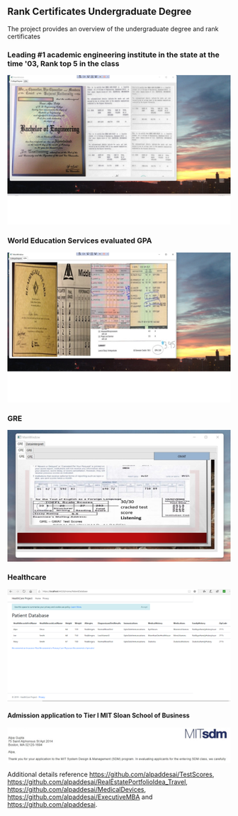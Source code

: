 ## Rank Certificates Undergraduate Degree

The project provides an overview of the undergraduate degree and rank certificates

### Leading #1 academic engineering institute in the state at the time '03, Rank top 5 in the class
![image](BachelorEngineering.jpg)

### World Education Services evaluated GPA
![image](GPA.jpg)

### GRE 
![image](GRE_Exam.jpg)

### Healthcare
![image](PatientDatabaseInformation.png)

#### Admission application to Tier I MIT Sloan School of Business
![image](SDM_Application_MIT.jpg)

Additional details reference https://github.com/alpaddesai/TestScores, https://github.com/alpaddesai/RealEstatePortfolioIdea_Travel,  https://github.com/alpaddesai/MedicalDevices, https://github.com/alpaddesai/ExecutiveMBA and  https://github.com/alpaddesai. 

